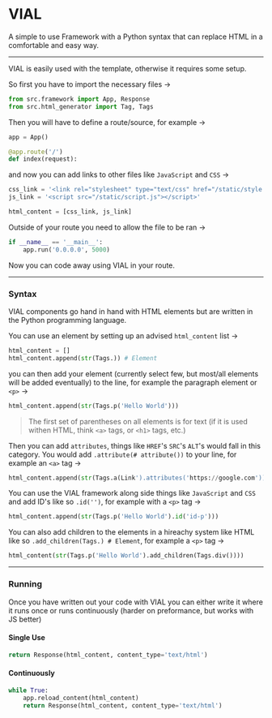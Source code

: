 # VIAL

A simple to use Framework with a Python syntax that can replace HTML in a comfortable and easy way.

___

VIAL is easily used with the template, otherwise it requires some setup.

So first you have to import the necessary files ->

```py
from src.framework import App, Response
from src.html_generator import Tag, Tags
```

Then you will have to define a route/source, for example ->
```py
app = App()

@app.route('/')
def index(request):
```

and now you can add links to other files like `JavaScript` and `CSS` ->
```py
css_link = '<link rel="stylesheet" type="text/css" href="/static/style.css">'
js_link = '<script src="/static/script.js"></script>'

html_content = [css_link, js_link]
```

Outside of your route you need to allow the file to be ran ->
```py
if __name__ == '__main__':
    app.run('0.0.0.0', 5000)
```

Now you can code away using VIAL in your route.

___

### Syntax

VIAL components go hand in hand with HTML elements but are written in the Python programming language.

You can use an element by setting up an advised `html_content` list ->
```py
html_content = []
html_content.append(str(Tags.)) # Element
```

you can then add your element (currently select few, but most/all elements will be added eventually) to the line, for example the paragraph element or `<p>` ->
```py
html_content.append(str(Tags.p('Hello World')))
```


> The first set of parentheses on all elements is for text (if it is used withen HTML, think `<a>` tags, or `<h1>` tags, etc.)


Then you can add `attributes`, things like `HREF`'s `SRC`'s `ALT`'s would fall in this category. You would add `.attribute(# attribute())` to your line, for example an `<a>` tag ->
```py
html_content.append(str(Tags.a(Link').attributes('https://google.com')))
```

You can use the VIAL framework along side things like `JavaScript` and `CSS` and add ID's like so `.id('')`, for example with a `<p>` tag ->
```py
html_content.append(str(Tags.p('Hello World').id('id-p')))
```

You can also add children to the elements in a hireachy system like HTML like so `.add_children(Tags.) # Element`, for example a `<p>` tag ->
```py
html_content(str(Tags.p('Hello World').add_children(Tags.div())))
```

___

### Running

Once you have written out your code with VIAL you can either write it where it runs once or runs continuously (harder on preformance, but works with JS better)

#### Single Use

```py
return Response(html_content, content_type='text/html')
```

#### Continuously

```py
while True:
    app.reload_content(html_content)
    return Response(html_content, content_type='text/html')
```